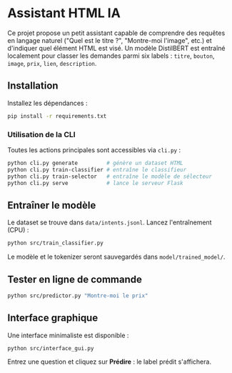 # Assistant HTML IA

Ce projet propose un petit assistant capable de comprendre des requêtes en langage naturel ("Quel est le titre ?", "Montre-moi l'image", etc.) et d'indiquer quel élément HTML est visé. Un modèle DistilBERT est entraîné localement pour classer les demandes parmi six labels : `titre`, `bouton`, `image`, `prix`, `lien`, `description`.

## Installation

Installez les dépendances :

```bash
pip install -r requirements.txt
```

### Utilisation de la CLI

Toutes les actions principales sont accessibles via `cli.py` :

```bash
python cli.py generate         # génère un dataset HTML
python cli.py train-classifier # entraîne le classifieur
python cli.py train-selector   # entraîne le modèle de sélecteur
python cli.py serve            # lance le serveur Flask
```

## Entraîner le modèle

Le dataset se trouve dans `data/intents.jsonl`. Lancez l'entraînement (CPU) :

```bash
python src/train_classifier.py
```

Le modèle et le tokenizer seront sauvegardés dans `model/trained_model/`.

## Tester en ligne de commande

```bash
python src/predictor.py "Montre-moi le prix"
```

## Interface graphique

Une interface minimaliste est disponible :

```bash
python src/interface_gui.py
```

Entrez une question et cliquez sur **Prédire** : le label prédit s'affichera.
